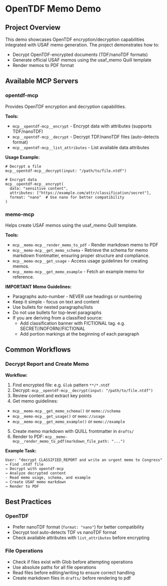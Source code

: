 
# OpenTDF Memo Demo

## Project Overview

This demo showcases OpenTDF encryption/decryption capabilities integrated with USAF memo generation. The project demonstrates how to:
- Decrypt OpenTDF-encrypted documents (TDF/nanoTDF formats)
- Generate official USAF memos using the usaf_memo Quill template
- Render memos to PDF format

## Available MCP Servers

### opentdf-mcp
Provides OpenTDF encryption and decryption capabilities.

**Tools:**
- `mcp__opentdf-mcp__encrypt` - Encrypt data with attributes (supports TDF/nanoTDF)
- `mcp__opentdf-mcp__decrypt` - Decrypt TDF/nanoTDF files (auto-detects format)
- `mcp__opentdf-mcp__list_attributes` - List available data attributes

**Usage Example:**
```
# Decrypt a file
mcp__opentdf-mcp__decrypt(input: "/path/to/file.ntdf")

# Encrypt data
mcp__opentdf-mcp__encrypt(
  data: "sensitive content",
  attributes: ["https://example.com/attr/classification/secret"],
  format: "nano"  # Use nano for better compatibility
)
```

### memo-mcp
Helps create USAF memos using the usaf_memo Quill template.

**Tools:**
- `mcp__memo-mcp__render_memo_to_pdf` - Render markdown memo to PDF
- `mcp__memo-mcp__get_memo_schema` - Retrieve the schema for memo markdown frontmatter, ensuring proper structure and compliance.
- `mcp__memo-mcp__get_usage` - Access usage guidelines for creating memos.
- `mcp__memo-mcp__get_memo_example` - Fetch an example memo for reference.

**IMPORTANT Memo Guidelines:**
- Paragraphs auto-number - NEVER use headings or numbering
- Keep it simple - focus on text and content
- Use bullets for nested paragraphs/lists
- Do not use bullets for top-level paragraphs
- If you are deriving from a classified source:
  - Add classification banner with FICTIONAL tag. e.g. SECRET//NOFORN//FICTIONAL
  - Add portion markings at the beginning of each paragraph

## Common Workflows

### Decrypt Report and Create Memo

**Workflow:**
1. Find encrypted file: e.g. `Glob` pattern `**/*.ntdf`
2. Decrypt: `mcp__opentdf-mcp__decrypt(input: "/path/to/file.ntdf")`
3. Review content and extract key points
4. Get memo guidelines: 
  - `mcp__memo-mcp__get_memo_schema()` or `memo://schema`
  - `mcp__memo-mcp__get_usage()` or `memo://usage`
  - `mcp__memo-mcp__get_memo_example()` or `memo://example`
5. Create memo markdown with QUILL frontmatter in `drafts/`
6. Render to PDF: `mcp__memo-mcp__render_memo_to_pdf(markdown_file_path: "...")`

**Example Task:**
```
User: "decrypt CLASSIFIED_REPORT and write an urgent memo to Congress"
→ Find .ntdf file
→ Decrypt with opentdf-mcp
→ Analyze decrypted content
- Read memo usage, schema, and example
→ Create USAF memo markdown
→ Render to PDF
```

## Best Practices

### OpenTDF
- Prefer nanoTDF format (`format: "nano"`) for better compatibility
- Decrypt tool auto-detects TDF vs nanoTDF format
- Check available attributes with `list_attributes` before encrypting

### File Operations
- Check if files exist with Glob before attempting operations
- Use absolute paths for all file operations
- Read files before editing/writing to ensure correct handling
- Create markdown files in `drafts/` before rendering to pdf